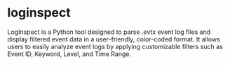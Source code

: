 # loginspect
LogInspect is a Python tool designed to parse .evtx event log files and display filtered event data in a user-friendly, color-coded format. It allows users to easily analyze event logs by applying customizable filters such as Event ID, Keyword, Level, and Time Range.
